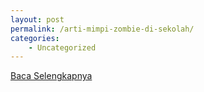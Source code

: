 ```yaml
---
layout: post
permalink: /arti-mimpi-zombie-di-sekolah/
categories:
    - Uncategorized
---
```


[Baca Selengkapnya](/01)